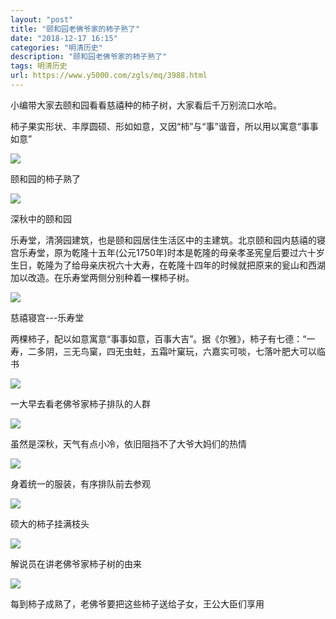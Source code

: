 ```yaml
---
layout: "post"
title: "颐和园老佛爷家的柿子熟了"
date: "2018-12-17 16:15"
categories: "明清历史"
description: "颐和园老佛爷家的柿子熟了"
tags: 明清历史
url: https://www.y5000.com/zgls/mq/3988.html
---
```






小编带大家去颐和园看看慈禧种的柿子树，大家看后千万别流口水哈。

柿子果实形状、丰厚圆硕、形如如意，又因“柿”与“事”谐音，所以用以寓意“事事如意”

![](https://img.y5000.com/uploads/allimg/161027/8-16102G3160O17.jpg)

颐和园的柿子熟了

![](https://img.y5000.com/uploads/allimg/161027/8-16102G3161WM.jpg)

深秋中的颐和园

乐寿堂，清漪园建筑，也是颐和园居住生活区中的主建筑。北京颐和园内慈禧的寝宫乐寿堂，原为乾隆十五年(公元1750年)时本是乾隆的母亲孝圣宪皇后要过六十岁生日，乾隆为了给母亲庆祝六十大寿，在乾隆十四年的时候就把原来的瓮山和西湖加以改造。在乐寿堂两侧分别种着一棵柿子树。

![](https://img.y5000.com/uploads/allimg/161027/8-16102G3163J52.jpg)

慈禧寝宫---乐寿堂

两棵柿子，配以如意寓意“事事如意，百事大吉”。据《尔雅》，柿子有七德：“一寿，二多阴，三无鸟窠，四无虫蛀，五霜叶窠玩，六嘉实可啖，七落叶肥大可以临书

![](https://img.y5000.com/uploads/allimg/161027/8-16102G31F4519.jpg)

一大早去看老佛爷家柿子排队的人群

![](https://img.y5000.com/uploads/allimg/161027/8-16102G31J33H.jpg)

虽然是深秋，天气有点小冷，依旧阻挡不了大爷大妈们的热情

![](https://img.y5000.com/uploads/allimg/161027/8-16102G31KNE.jpg)

身着统一的服装，有序排队前去参观

![](https://img.y5000.com/uploads/allimg/161027/8-16102G31Q3V8.jpg)

硕大的柿子挂满枝头

![](https://img.y5000.com/uploads/allimg/161027/8-16102G31RK44.jpg)

解说员在讲老佛爷家柿子树的由来

![](https://img.y5000.com/uploads/allimg/161027/8-16102G31U1Q4.jpg)

每到柿子成熟了，老佛爷要把这些柿子送给子女，王公大臣们享用
